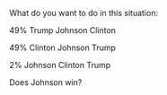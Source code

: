 




What do you want to do in this situation:


49%
Trump
Johnson
Clinton


49%
Clinton
Johnson
Trump

2%
Johnson
Clinton
Trump

Does Johnson win?